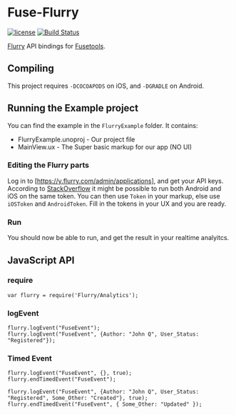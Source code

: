 # Fuse-Flurry
[![license](https://img.shields.io/github/license/bolav/fuse-flurry.svg?maxAge=2592000)](https://github.com/bolav/fuse-flurry/blob/master/LICENSE)
[![Build Status](https://travis-ci.org/bolav/fuse-flurry.svg?branch=master)](https://travis-ci.org/bolav/fuse-flurry)

[Flurry](http://www.flurry.com) API bindings for [Fusetools](http://www.fusetools.com).

## Compiling

This project requires `-DCOCOAPODS` on iOS, and `-DGRADLE` on Android.

## Running the Example project

You can find the example in the `FlurryExample` folder. It contains:

- FlurryExample.unoproj - Our project file
- MainView.ux - The Super basic markup for our app (NO UI)

### Editing the Flurry parts

Log in to [https://y.flurry.com/admin/applications], and get your API keys. According to [StackOverflow](http://stackoverflow.com/questions/15095116/flurry-integration-into-same-app-on-android-and-ios) it might be possible to run both Android and iOS on the same token. You can then use `Token` in your markup, else use `iOSToken` and `AndroidToken`. Fill in the tokens in your UX and you are ready.

### Run

You should now be able to run, and get the result in your realtime analyitcs.


## JavaScript API

### require

    var flurry = require('Flurry/Analytics');

### logEvent

    flurry.logEvent("FuseEvent");
    flurry.logEvent("FuseEvent", {Author: "John Q", User_Status: "Registered"});

### Timed Event

    flurry.logEvent("FuseEvent", {}, true);
    flurry.endTimedEvent("FuseEvent");

    flurry.logEvent("FuseEvent", {Author: "John Q", User_Status: "Registered", Some_Other: "Created"}, true);
    flurry.endTimedEvent("FuseEvent", { Some_Other: "Updated" });

